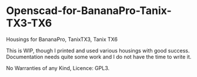 # Openscad-for-BananaPro-Tanix-TX3-TX6
Housings for BananaPro, TanixTX3, Tanix TX6

This is WIP, though I printed and used various housings with good success.
Documentation needs quite some work and I do not have the time to write it.

No Warranties of any Kind, Licence: GPL3.

